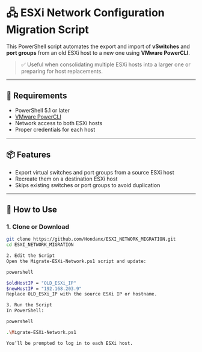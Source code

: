 # 🖧 ESXi Network Configuration Migration Script

This PowerShell script automates the export and import of **vSwitches** and **port groups** from an old ESXi host to a new one using **VMware PowerCLI**.

> ✅ Useful when consolidating multiple ESXi hosts into a larger one or preparing for host replacements.

---

## 🔧 Requirements

- PowerShell 5.1 or later
- [VMware PowerCLI](https://developer.vmware.com/powercli)
- Network access to both ESXi hosts
- Proper credentials for each host

---

## 📦 Features

- Export virtual switches and port groups from a source ESXi host
- Recreate them on a destination ESXi host
- Skips existing switches or port groups to avoid duplication

---

## 🚀 How to Use

### 1. Clone or Download

```bash
git clone https://github.com/Hondanx/ESXI_NETWORK_MIGRATION.git
cd ESXI_NETWORK_MIGRATION

2. Edit the Script
Open the Migrate-ESXi-Network.ps1 script and update:

powershell

$oldHostIP = "OLD_ESXi_IP"
$newHostIP = "192.168.203.9"
Replace OLD_ESXi_IP with the source ESXi IP or hostname.

3. Run the Script
In PowerShell:

powershell

.\Migrate-ESXi-Network.ps1

You’ll be prompted to log in to each ESXi host.

